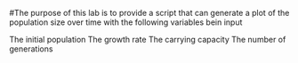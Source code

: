 #The purpose of this lab is to provide a script that can generate a plot of the population size over time with the following variables bein input 

The initial population
The growth rate
The carrying capacity
The number of generations